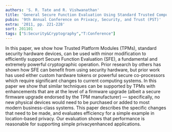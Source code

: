 ```yaml
---
authors: 'S. R. Tate and R. Vishwanathan'
title: 'General Secure Function Evaluation Using Standard Trusted Computing Hardware'
pubin: '9th Annual Conference on Privacy, Security, and Trust (PST)'
extra: '2011, pp. 221-228'
sort: 201101
tags: ["S:Security&Cryptography","T:Conference"]
---
```

In this paper, we show how Trusted Platform Modules (TPMs), standard security hardware devices, can be used with minor modification to efficiently support Secure Function Evaluation (SFE), a fundamental and extremely powerful cryptographic operation. Prior research by others has shown how SFE can benefit from using security hardware, but prior work has used either custom hardware tokens or powerful secure co-processors which require significant changes to current computing systems. In this paper we show that similar techniques can be supported by TPMs with enhancements that are at the level of a firmware upgrade (albeit a secure firmware upgrade endorsed by the TPM manufacturer) — specifically, no new physical devices would need to be purchased or added to most modern business-class systems. This paper describes the specific changes that need to be made, and evaluates efficiency for a simple example in location-based privacy. Our evaluation shows that performance is reasonable for supporting simple privacyenhanced applications.



